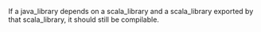 If a java_library depends on a scala_library and a scala_library exported by that scala_library, it
should still be compilable.
